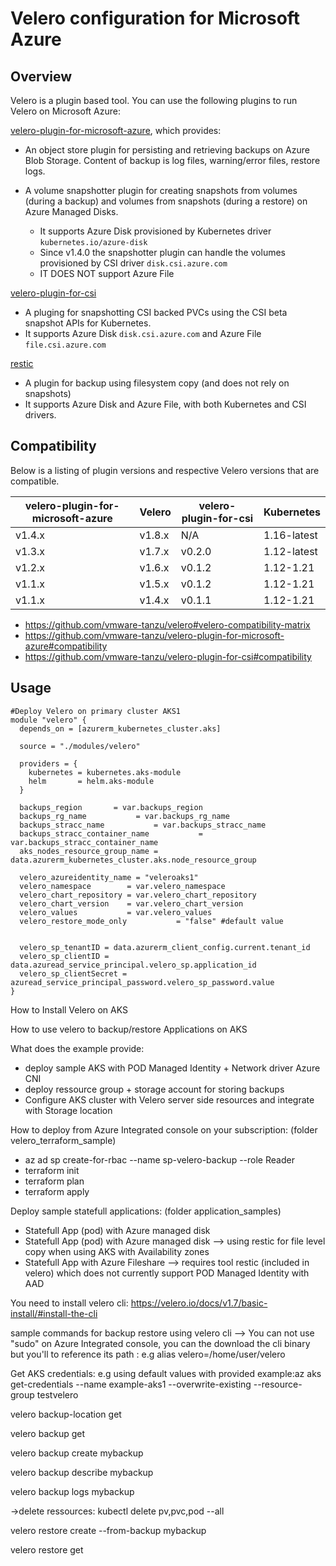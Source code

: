 
# Velero configuration for Microsoft Azure

## Overview

Velero is a plugin based tool. You can use the following plugins to run Velero on Microsoft Azure:

<a href="https://github.com/vmware-tanzu/velero-plugin-for-microsoft-azure" target="_blank">velero-plugin-for-microsoft-azure</a>, which provides:

- An object store plugin for persisting and retrieving backups on Azure Blob Storage. Content of backup is log files, warning/error files, restore logs.

- A volume snapshotter plugin for creating snapshots from volumes (during a backup) and volumes from snapshots (during a restore) on Azure Managed Disks.
  - It supports Azure Disk provisioned by Kubernetes driver `kubernetes.io/azure-disk`
  - Since v1.4.0 the snapshotter plugin can handle the volumes provisioned by CSI driver `disk.csi.azure.com`
  - IT DOES NOT support Azure File

 <a href="https://github.com/vmware-tanzu/velero-plugin-for-csi" target="_blank">velero-plugin-for-csi</a>
  - A pluging for snapshotting CSI backed PVCs using the CSI beta snapshot APIs for Kubernetes.
  - It supports Azure Disk `disk.csi.azure.com` and Azure File `file.csi.azure.com`

  <a href="https://velero.io/docs/v1.7/restic/" target="_blank">restic</a>
  - A plugin for backup using filesystem copy (and does not rely on snapshots)
  - It supports Azure Disk and Azure File, with both Kubernetes and CSI drivers.


 ## Compatibility

  Below is a listing of plugin versions and respective Velero versions that are compatible.

  | velero-plugin-for-microsoft-azure| Velero  |   velero-plugin-for-csi | Kubernetes    |
  |----------------------------------|---------|-------------------------|---------------|           
  | v1.4.x                           | v1.8.x  |        N/A              |  1.16-latest  |
  | v1.3.x                           | v1.7.x  |       v0.2.0            |  1.12-latest  |
  | v1.2.x                           | v1.6.x  |       v0.1.2            |  1.12-1.21    |
  | v1.1.x                           | v1.5.x  |       v0.1.2            |  1.12-1.21    |
  | v1.1.x                           | v1.4.x  |       v0.1.1            |  1.12-1.21    |

  - https://github.com/vmware-tanzu/velero#velero-compatibility-matrix
  - https://github.com/vmware-tanzu/velero-plugin-for-microsoft-azure#compatibility
  - https://github.com/vmware-tanzu/velero-plugin-for-csi#compatibility



## Usage

```hcl
#Deploy Velero on primary cluster AKS1
module "velero" {
  depends_on = [azurerm_kubernetes_cluster.aks]

  source = "./modules/velero"

  providers = {
    kubernetes = kubernetes.aks-module
    helm       = helm.aks-module
  }

  backups_region       = var.backups_region
  backups_rg_name           = var.backups_rg_name
  backups_stracc_name           = var.backups_stracc_name
  backups_stracc_container_name           = var.backups_stracc_container_name
  aks_nodes_resource_group_name = data.azurerm_kubernetes_cluster.aks.node_resource_group
  
  velero_azureidentity_name = "veleroaks1"
  velero_namespace        = var.velero_namespace
  velero_chart_repository = var.velero_chart_repository
  velero_chart_version    = var.velero_chart_version
  velero_values           = var.velero_values
  velero_restore_mode_only           = "false" #default value


  velero_sp_tenantID = data.azurerm_client_config.current.tenant_id 
  velero_sp_clientID = data.azuread_service_principal.velero_sp.application_id 
  velero_sp_clientSecret = azuread_service_principal_password.velero_sp_password.value 
}

```














  How to Install Velero on AKS


  How to use velero to backup/restore Applications on AKS


  What does the example provide:
  * deploy sample AKS with POD Managed Identity + Network driver Azure CNI
  * deploy ressource group + storage account for storing backups
  * Configure AKS cluster with Velero server side resources and integrate with Storage location


  How to deploy from Azure Integrated console on your subscription: (folder velero_terraform_sample)
  * az ad sp create-for-rbac --name sp-velero-backup --role Reader
  * terraform init 
  * terraform plan
  * terraform apply



Deploy sample statefull applications: (folder application_samples)
* Statefull App (pod) with Azure managed disk
* Statefull App (pod) with Azure managed disk --> using restic for file level copy when using AKS with Availability zones
* Statefull App with Azure Fileshare --> requires tool restic (included in velero) which does not currently support POD Managed Identity with AAD


You need to install velero cli: https://velero.io/docs/v1.7/basic-install/#install-the-cli

sample commands for backup restore using velero cli --> You can not use "sudo" on Azure Integrated console, you can the download the cli binary but you'll to reference its path : e.g alias velero=/home/user/velero


Get AKS credentials: 
e.g using default values with provided example:az aks get-credentials --name example-aks1 --overwrite-existing --resource-group testvelero


velero backup-location get

velero backup get

velero backup create mybackup

velero backup describe mybackup

velero backup logs  mybackup

->delete ressources: kubectl delete pv,pvc,pod --all

velero restore create --from-backup mybackup

velero restore get


